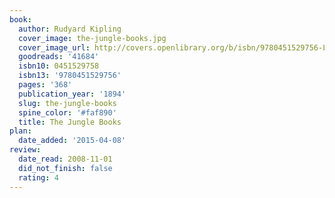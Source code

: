 ```yaml
---
book:
  author: Rudyard Kipling
  cover_image: the-jungle-books.jpg
  cover_image_url: http://covers.openlibrary.org/b/isbn/9780451529756-L.jpg
  goodreads: '41684'
  isbn10: 0451529758
  isbn13: '9780451529756'
  pages: '368'
  publication_year: '1894'
  slug: the-jungle-books
  spine_color: '#faf890'
  title: The Jungle Books
plan:
  date_added: '2015-04-08'
review:
  date_read: 2008-11-01
  did_not_finish: false
  rating: 4
---
```

